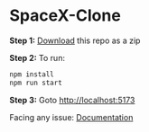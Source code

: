 # SpaceX-Clone
**Step 1:** [Download](https://github.com/morekamlesh/SpaceX-Clone/archive/refs/heads/master.zip) this repo as a zip

**Step 2:** To run:

```bash
npm install
npm run start
```

**Step 3:** Goto [http://localhost:5173](http://localhost:5173)

Facing any issue: [Documentation](https://tailwindcss.com/docs/installation/using-postcss)
